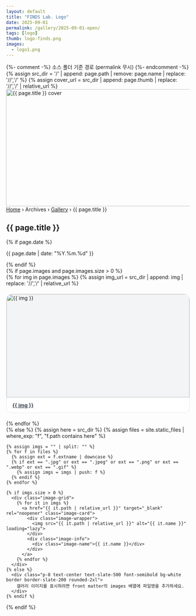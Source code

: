 ```yaml
---
layout: default
title: "FINDS Lab. Logo"
date: 2025-09-01
permalink: /gallery/2025-09-01-open/
tags: [logo]
thumb: logo-finds.png
images:
  - logo1.png
---
```


<!-- ===== Styles ===== -->
<style>
  .breadcrumbs{display:flex;flex-wrap:wrap;gap:.5rem;align-items:center;font-size:12px}
  .breadcrumbs a{color:#e5e7eb}
  .breadcrumbs a:hover{text-decoration:underline}
  .breadcrumbs .sep{opacity:.8}
  
  .image-grid{display:grid;grid-template-columns:repeat(auto-fill,minmax(300px,1fr));gap:20px}
  @media(max-width:640px){.image-grid{grid-template-columns:1fr}}
  
  .image-card{
    background:#fff;border:1px solid #e5e7eb;border-radius:1rem;overflow:hidden;
    transition:all .2s;cursor:pointer;
  }
  .image-card:hover{transform:translateY(-4px);box-shadow:0 12px 32px rgba(0,0,0,.1)}
  
  .image-wrapper{
    aspect-ratio:16/9;background:#f3f4f6;display:flex;align-items:center;justify-content:center;
    overflow:hidden;position:relative;
  }
  .image-wrapper img{
    width:100%;height:100%;object-fit:contain;
  }
  .image-info{padding:12px 16px;border-top:1px solid #f3f4f6}
  .image-name{font-size:14px;font-weight:700;color:#374151}
</style>

<!-- ===== Banner ===== -->
<section class="max-w-7xl mx-auto px-4 mt-6">
  <div class="relative rounded-2xl overflow-hidden ring-1 ring-slate-200">
    {%- comment -%} 소스 폴더 기준 경로 (permalink 무시) {%- endcomment -%}
    {% assign src_dir = '/' | append: page.path | remove: page.name | replace: '//','/' %}
    {% assign cover_url = src_dir | append: page.thumb | replace: '//','/' | relative_url %}
    <img src="{{ cover_url }}" alt="{{ page.title }} cover"
         class="w-full h-[200px] md:h-[260px] object-cover" width="1600" height="320">
    <div class="absolute inset-0 bg-black/40"></div>
    <div class="absolute inset-x-0 bottom-4 px-4">
      <div class="max-w-7xl mx-auto text-white">
        <!-- Breadcrumbs -->
        <nav aria-label="Breadcrumb" class="flex flex-wrap gap-2 items-center text-[12px] mb-1">
          <a class="hover:underline" href="{{ '/' | relative_url }}">Home</a>
          <span class="opacity-80">›</span>
          <span>Archives</span>
          <span class="opacity-80">›</span>
          <a class="hover:underline" href="{{ '/archives-gallery.html' | relative_url }}">Gallery</a>
          <span class="opacity-80">›</span>
          <span aria-current="page" class="font-semibold">{{ page.title }}</span>
        </nav>
        <h1 class="text-2xl md:text-3xl font-extrabold">{{ page.title }}</h1>
        {% if page.date %}
          <p class="text-sm md:text-[15px] opacity-95">{{ page.date | date: "%Y.%m.%d" }}</p>
        {% endif %}
      </div>
    </div>
  </div>
</section>

<!-- ===== Image Grid ===== -->
<section class="max-w-7xl mx-auto px-4 mt-6 pb-8">
  {% if page.images and page.images.size > 0 %}
    <div class="image-grid">
      {% for img in page.images %}
        {% assign img_url = src_dir | append: img | replace: '//','/' | relative_url %}
        <a href="{{ img_url }}" target="_blank" rel="noopener" class="image-card">
          <div class="image-wrapper">
            <img src="{{ img_url }}" alt="{{ img }}" loading="lazy">
          </div>
          <div class="image-info">
            <div class="image-name">{{ img }}</div>
          </div>
        </a>
      {% endfor %}
    </div>
  {% else %}
    <!-- Fallback: site.static_files 방식 (소스 폴더 기준) -->
    {% assign here = src_dir %}
    {% assign files = site.static_files | where_exp: "f", "f.path contains here" %}
    
    {% assign imgs = "" | split: "" %}
    {% for f in files %}
      {% assign ext = f.extname | downcase %}
      {% if ext == ".jpg" or ext == ".jpeg" or ext == ".png" or ext == ".webp" or ext == ".gif" %}
        {% assign imgs = imgs | push: f %}
      {% endif %}
    {% endfor %}
    
    {% if imgs.size > 0 %}
      <div class="image-grid">
        {% for it in imgs %}
          <a href="{{ it.path | relative_url }}" target="_blank" rel="noopener" class="image-card">
            <div class="image-wrapper">
              <img src="{{ it.path | relative_url }}" alt="{{ it.name }}" loading="lazy">
            </div>
            <div class="image-info">
              <div class="image-name">{{ it.name }}</div>
            </div>
          </a>
        {% endfor %}
      </div>
    {% else %}
      <div class="p-8 text-center text-slate-500 font-semibold bg-white border border-slate-200 rounded-2xl">
        갤러리 이미지를 표시하려면 front matter의 images 배열에 파일명을 추가하세요.
      </div>
    {% endif %}
  {% endif %}
</section>
